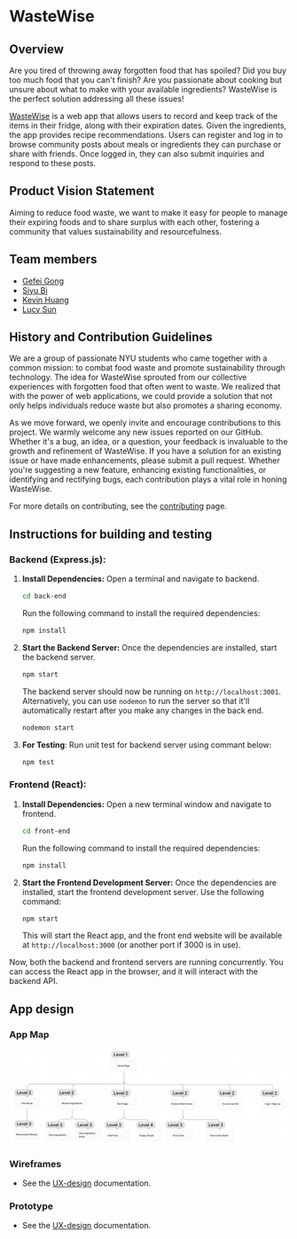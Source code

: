# WasteWise

## Overview

Are you tired of throwing away forgotten food that has spoiled? Did you buy too much food that you can't finish? Are you passionate about cooking but unsure about what to make with your available ingredients? WasteWise is the perfect solution addressing all these issues!

[WasteWise](https://wastewise.site) is a web app that allows users to record and keep track of the items in their fridge, along with their expiration dates. Given the ingredients, the app provides recipe recommendations. Users can register and log in to browse community posts about meals or ingredients they can purchase or share with friends. Once logged in, they can also submit inquiries and respond to these posts.

## Product Vision Statement

Aiming to reduce food waste, we want to make it easy for people to manage their expiring foods and to share surplus with each other, fostering a community that values sustainability and resourcefulness.

## Team members

* [Gefei Gong](https://github.com/Gong2047)
* [Siyu Bi](https://github.com/SiyuBi)
* [Kevin Huang](https://github.com/kevin-huang-cc)
* [Lucy Sun](https://github.com/lucys-s/)

## History and Contribution Guidelines

We are a group of passionate NYU students who came together with a common mission: to combat food waste and promote sustainability through technology. The idea for WasteWise sprouted from our collective experiences with forgotten food that often went to waste. We realized that with the power of web applications, we could provide a solution that not only helps individuals reduce waste but also promotes a sharing economy.

As we move forward, we openly invite and encourage contributions to this project. We warmly welcome any new issues reported on our GitHub. Whether it's a bug, an idea, or a question, your feedback is invaluable to the growth and refinement of WasteWise. If you have a solution for an existing issue or have made enhancements, please submit a pull request. Whether you're suggesting a new feature, enhancing existing functionalities, or identifying and rectifying bugs, each contribution plays a vital role in honing WasteWise.

For more details on contributing, see the [contributing](./CONTRIBUTING.md) page.

## Instructions for building and testing

### Backend (Express.js):

1. **Install Dependencies:**
   Open a terminal and navigate to backend.

   ```bash
   cd back-end
   ```

   Run the following command to install the required dependencies:

   ```bash
   npm install
   ```
2. **Start the Backend Server:**
   Once the dependencies are installed, start the backend server.

   ```bash
   npm start
   ```

   The backend server should now be running on `http://localhost:3001`.
   Alternatively, you can use `nodemon` to run the server so that it'll automatically restart after you make any changes in the back end.

   ```bash
   nodemon start
   ```
3. **For Testing**:
   Run unit test for backend server using commant below:

   ```bash
   npm test
   ```

### Frontend (React):

1. **Install Dependencies:**
   Open a new terminal window and navigate to frontend.

   ```bash
   cd front-end
   ```

   Run the following command to install the required dependencies:

   ```bash
   npm install
   ```
2. **Start the Frontend Development Server:**
   Once the dependencies are installed, start the frontend development server. Use the following command:

   ```bash
   npm start
   ```

   This will start the React app, and the front end website will be available at `http://localhost:3000` (or another port if 3000 is in use).

Now, both the backend and frontend servers are running concurrently. You can access the React app in the browser, and it will interact with the backend API.

## App design

### App Map

![sitemap](ux-design/wireframes/Site%20Map.png)

### Wireframes

* See the [UX-design](./UX-DESIGN.md) documentation.

### Prototype

* See the [UX-design](./UX-DESIGN.md) documentation.

